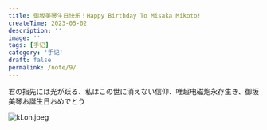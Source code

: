 ```yaml
---
title: 御坂美琴生日快乐！Happy Birthday To Misaka Mikoto!
createTime: 2023-05-02
description: ''
image: ''
tags: [手记]
category: '手记'
draft: false 
permalink: /note/9/
---
```

君の指先には光が跃る、私はこの世に消えない信仰、唯超电磁炮永存生き、御坂美琴お誕生日おめでとう

![kLon.jpeg](https://img.yiair.cc/images/kLon.jpeg)